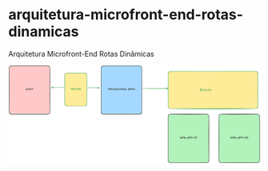 # arquitetura-microfront-end-rotas-dinamicas

Arquitetura Microfront-End Rotas Dinâmicas

![Diagrama Rotas](https://github.com/wandealves/arquitetura-microfront-end-rotas-dinamicas/blob/main/assets/rotas.png)
